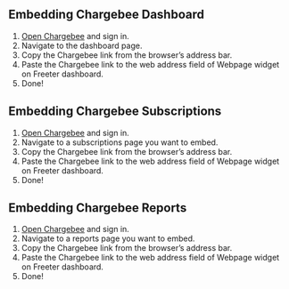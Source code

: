 ## Embedding Chargebee Dashboard

1. <a href="{{ curItem.homeUrl|e }}" rel="nofollow" target="_blank">Open Chargebee</a> and sign in.
2. Navigate to the dashboard page.
3. Copy the Chargebee link from the browser’s address bar.
4. Paste the Chargebee link to the web address field of Webpage widget on Freeter dashboard.
5. Done!

## Embedding Chargebee Subscriptions

1. <a href="{{ curItem.homeUrl|e }}" rel="nofollow" target="_blank">Open Chargebee</a> and sign in.
2. Navigate to a subscriptions page you want to embed.
3. Copy the Chargebee link from the browser’s address bar.
4. Paste the Chargebee link to the web address field of Webpage widget on Freeter dashboard.
5. Done!

## Embedding Chargebee Reports

1. <a href="{{ curItem.homeUrl|e }}" rel="nofollow" target="_blank">Open Chargebee</a> and sign in.
2. Navigate to a reports page you want to embed.
3. Copy the Chargebee link from the browser’s address bar.
4. Paste the Chargebee link to the web address field of Webpage widget on Freeter dashboard.
5. Done!

